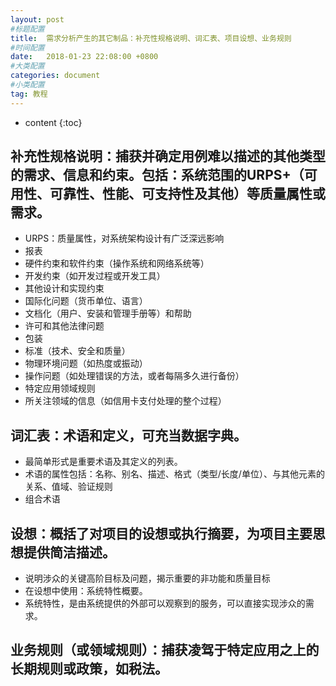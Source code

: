 ```yaml
---
layout: post
#标题配置
title:  需求分析产生的其它制品：补充性规格说明、词汇表、项目设想、业务规则
#时间配置
date:   2018-01-23 22:08:00 +0800
#大类配置
categories: document
#小类配置
tag: 教程
---
```


* content
{:toc}


## 补充性规格说明：捕获并确定用例难以描述的其他类型的需求、信息和约束。包括：系统范围的URPS+（可用性、可靠性、性能、可支持性及其他）等质量属性或需求。
- URPS：质量属性，对系统架构设计有广泛深远影响
- 报表
- 硬件约束和软件约束（操作系统和网络系统等）
- 开发约束（如开发过程或开发工具）
- 其他设计和实现约束
- 国际化问题（货币单位、语言）
- 文档化（用户、安装和管理手册等）和帮助
- 许可和其他法律问题
- 包装
- 标准（技术、安全和质量）
- 物理环境问题（如热度或振动）
- 操作问题（如处理错误的方法，或者每隔多久进行备份）
- 特定应用领域规则
- 所关注领域的信息（如信用卡支付处理的整个过程）
## 词汇表：术语和定义，可充当数据字典。
- 最简单形式是重要术语及其定义的列表。
- 术语的属性包括：名称、别名、描述、格式（类型/长度/单位）、与其他元素的关系、值域、验证规则
- 组合术语
## 设想：概括了对项目的设想或执行摘要，为项目主要思想提供简洁描述。
- 说明涉众的关键高阶目标及问题，揭示重要的非功能和质量目标
- 在设想中使用：系统特性概要。
- 系统特性，是由系统提供的外部可以观察到的服务，可以直接实现涉众的需求。
## 业务规则（或领域规则）：捕获凌驾于特定应用之上的长期规则或政策，如税法。
